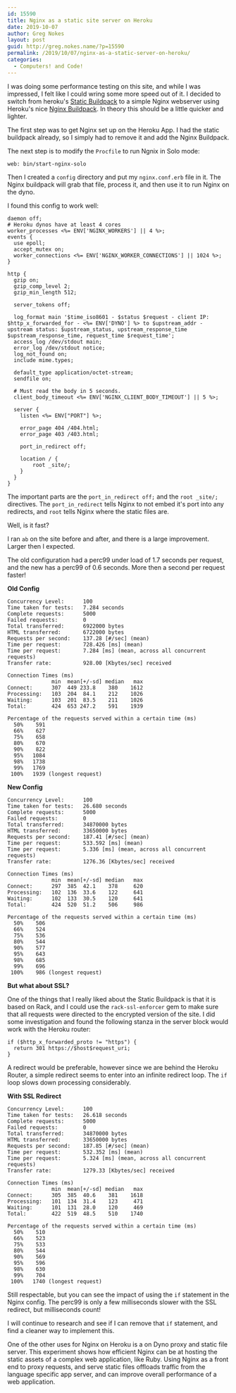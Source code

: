 ```yaml
---
id: 15590
title: Nginx as a static site server on Heroku
date: 2019-10-07
author: Greg Nokes
layout: post
guid: http://greg.nokes.name/?p=15590
permalink: /2019/10/07/nginx-as-a-static-server-on-heroku/
categories:
  - Computers! and Code!
---
```


I was doing some performance testing on this site, and while I was impressed, I felt like I could wring some more speed out of it.  I decided to switch from heroku's [Static Buildpack](https://github.com/heroku/heroku-buildpack-static) to a simple Nginx webserver using Heroku's nice [Nginx Buildpack](https://github.com/heroku/heroku-buildpack-nginx). In theory this should be a little quicker and lighter.

<!--more-->

The first step was to get Nginx set up on the Heroku App. I had the static buildpack already, so I simply had to remove it and add the Nginx Buildpack.

The next step is to modify the `Procfile` to run Ngnix in Solo mode:

	web: bin/start-nginx-solo 

Then I created a `config` directory and put my `nginx.conf.erb` file in it. The Nginx buildpack will grab that file, process it, and then use it to run Nginx on the dyno. 

I found this config to work well:

	daemon off;
	# Heroku dynos have at least 4 cores
	worker_processes <%= ENV['NGINX_WORKERS'] || 4 %>;
	events {
	  use epoll;
	  accept_mutex on;
	  worker_connections <%= ENV['NGINX_WORKER_CONNECTIONS'] || 1024 %>;
	}
	
	http {
	  gzip on;
	  gzip_comp_level 2;
	  gzip_min_length 512;
	  
	  server_tokens off;
	   
	  log_format main '$time_iso8601 - $status $request - client IP: $http_x_forwarded_for - <%= ENV['DYNO'] %> to $upstream_addr - upstream status: $upstream_status, upstream_response_time $upstream_response_time, request_time $request_time';
	  access_log /dev/stdout main;
	  error_log /dev/stdout notice;
	  log_not_found on;
	  include mime.types;
	  
	  default_type application/octet-stream;
	  sendfile on;
	  
	  # Must read the body in 5 seconds.
	  client_body_timeout <%= ENV['NGINX_CLIENT_BODY_TIMEOUT'] || 5 %>;
	  
	  server {
	    listen <%= ENV["PORT"] %>;
	  
	    error_page 404 /404.html;
        error_page 403 /403.html;
	  
	    port_in_redirect off;
	  
	    location / {
		    root _site/;
	    }
	  }
	}

The important parts are the `port_in_redirect off;` and the `root _site/;` directives. The `port_in_redirect` tells Nginx to not embed it's port into any redirects, and `root` tells Nginx where the static files are.

Well, is it fast?

I ran `ab` on the site before and after, and there is a large improvement. Larger then I expected.

The old configuration had a perc99 under load of 1.7 seconds per request, and the new has a perc99 of 0.6 seconds. More then a second per request faster!

**Old Config**

	Concurrency Level:      100
	Time taken for tests:   7.284 seconds
	Complete requests:      5000
	Failed requests:        0
	Total transferred:      6922000 bytes
	HTML transferred:       6722000 bytes
	Requests per second:    137.28 [#/sec] (mean)
	Time per request:       728.426 [ms] (mean)
	Time per request:       7.284 [ms] (mean, across all concurrent requests)
	Transfer rate:          928.00 [Kbytes/sec] received
	
	Connection Times (ms)
	              min  mean[+/-sd] median   max
	Connect:      307  449 233.8    380    1612
	Processing:   103  204  84.1    212    1026
	Waiting:      103  201  83.5    211    1026
	Total:        424  653 247.2    591    1939
	
	Percentage of the requests served within a certain time (ms)
	  50%    591
	  66%    627
	  75%    658
	  80%    670
	  90%    822
	  95%   1084
	  98%   1738
	  99%   1769
	 100%   1939 (longest request)

**New Config**

	Concurrency Level:      100
	Time taken for tests:   26.680 seconds
	Complete requests:      5000
	Failed requests:        0
	Total transferred:      34870000 bytes
	HTML transferred:       33650000 bytes
	Requests per second:    187.41 [#/sec] (mean)
	Time per request:       533.592 [ms] (mean)
	Time per request:       5.336 [ms] (mean, across all concurrent requests)
	Transfer rate:          1276.36 [Kbytes/sec] received
	
	Connection Times (ms)
	              min  mean[+/-sd] median   max
	Connect:      297  385  42.1    378     620
	Processing:   102  136  33.6    122     641
	Waiting:      102  133  30.5    120     641
	Total:        424  520  51.2    506     986
	
	Percentage of the requests served within a certain time (ms)
	  50%    506
	  66%    524
	  75%    536
	  80%    544
	  90%    577
	  95%    643
	  98%    685
	  99%    696
	 100%    986 (longest request)

**But what about SSL?**

One of the things that I really liked about the Static Buildpack is that it is based on Rack, and I could use the `rack-ssl-enforcer` gem to make sure that all requests were directed to the encrypted version of the site. I did some investigation and found the following stanza in the server block would work with the Heroku router:

	if ($http_x_forwarded_proto != "https") {
	  return 301 https://$host$request_uri;
	}

A redirect would be preferable, however since we are behind the Heroku Router, a simple redirect seems to enter into an infinite redirect loop. The `if` loop slows down processing considerably.

**With SSL Redirect**

	Concurrency Level:      100
	Time taken for tests:   26.618 seconds
	Complete requests:      5000
	Failed requests:        0
	Total transferred:      34870000 bytes
	HTML transferred:       33650000 bytes
	Requests per second:    187.85 [#/sec] (mean)
	Time per request:       532.352 [ms] (mean)
	Time per request:       5.324 [ms] (mean, across all concurrent requests)
	Transfer rate:          1279.33 [Kbytes/sec] received
	
	Connection Times (ms)
	              min  mean[+/-sd] median   max
	Connect:      305  385  40.6    381    1618
	Processing:   101  134  31.4    123     471
	Waiting:      101  131  28.0    120     469
	Total:        422  519  48.5    510    1740
	
	Percentage of the requests served within a certain time (ms)
	  50%    510
	  66%    523
	  75%    533
	  80%    544
	  90%    569
	  95%    596
	  98%    630
	  99%    704
	 100%   1740 (longest request)

Still respectable, but you can see the impact of using the `if` statement in the Nginx config. The perc99 is only a few milliseconds slower with the SSL redirect, but milliseconds count! 

I will continue to research and see if I can remove that `if` statement, and find a cleaner way to implement this.

One of the other uses for Nginx on Heroku is a on Dyno proxy and static file server. This experiment shows how efficient Nginx can be at hosting the static assets of a complex web application, like Ruby. Using  Nginx as a front end to proxy requests, and serve static files offloads traffic from the language specific app server, and can improve overall performance of a web application.
